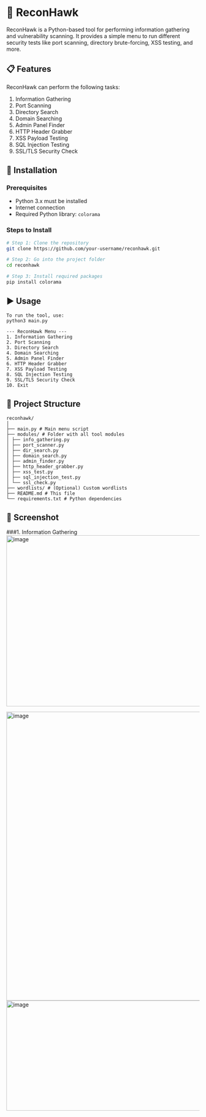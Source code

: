 # 🦅 ReconHawk

ReconHawk is a Python-based tool for performing information gathering and vulnerability scanning. It provides a simple menu to run different security tests like port scanning, directory brute-forcing, XSS testing, and more.

## 📋 Features

ReconHawk can perform the following tasks:

1. Information Gathering  
2. Port Scanning  
3. Directory Search  
4. Domain Searching  
5. Admin Panel Finder  
6. HTTP Header Grabber  
7. XSS Payload Testing  
8. SQL Injection Testing  
9. SSL/TLS Security Check  

## 🚀 Installation

### Prerequisites

- Python 3.x must be installed
- Internet connection
- Required Python library: `colorama`

### Steps to Install

```bash
# Step 1: Clone the repository
git clone https://github.com/your-username/reconhawk.git

# Step 2: Go into the project folder
cd reconhawk

# Step 3: Install required packages
pip install colorama
```


## ▶️ Usage
```
To run the tool, use:
python3 main.py

--- ReconHawk Menu ---
1. Information Gathering
2. Port Scanning
3. Directory Search
4. Domain Searching
5. Admin Panel Finder
6. HTTP Header Grabber
7. XSS Payload Testing
8. SQL Injection Testing
9. SSL/TLS Security Check
10. Exit
```

## 📁 Project Structure
```
reconhawk/
│
├── main.py # Main menu script
├── modules/ # Folder with all tool modules
│ ├── info_gathering.py
│ ├── port_scanner.py
│ ├── dir_search.py
│ ├── domain_search.py
│ ├── admin_finder.py
│ ├── http_header_grabber.py
│ ├── xss_test.py
│ ├── sql_injection_test.py
│ └── ssl_check.py
├── wordlists/ # (Optional) Custom wordlists
├── README.md # This file
└── requirements.txt # Python dependencies

```
## 📸 Screenshot

###1. Information Gathering
<img width="1200" height="446" alt="image" src="https://github.com/user-attachments/assets/01d73147-e0df-4455-b735-d6ed1677ba6e" />


<img width="1266" height="753" alt="image" src="https://github.com/user-attachments/assets/865058c2-0339-4b49-b173-a16c8a69ea52" />


<img width="1200" height="287" alt="image" src="https://github.com/user-attachments/assets/deee4876-5fc1-40db-a606-22881330d9f5" />









